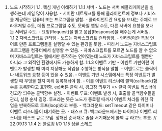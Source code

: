 1. 노드 시작하기
    1.1. 핵심 개념 이해하기
        1.1.1 서버
        - 노드는 서버 애플리케이션을 실행하는데 제일 많이 사용함.
        - 서버란 네트워크를 통해 클라이언트에 정보나 서비스를 제공하는 컴퓨터 또는 프로그램을 말함.
        - 클라이언트란 요청을 보내는 주체로 브라우저일 수도, 데톱 프로그램일 수도, 모바일 앱일 수도, 다른 서버에 요청을 보내는 서버일 수도.
        - 요청(Request)을 받고 응답(Response)을 해주는게 서버임.
        1.1.2 자바스크립트 런타임
        - 노드는 자바스크립트 런타임임.
        - 런타임이란 특정 언어로 만든 프로그램들을 실행할 수 있는 환경을 뜻함.
        - 따라서 노드는 자바스크립트 프로그램을 컴퓨터에서 실행할 수 있음.
        - 자바스크립트를 모르면 노드를 알 수 없으며 자바스크립트는 웹에서만 동작하는 언어였는데 노드가 자바스크립트를 웹뿐만 아니라 그 외적인 환경에서도 가능하게 함.
        1.1.3 이벤트 기반
        - 이벤트 기반이란 이벤트가 발생할 때 미리 지정해둔 작업을 수행하는 방식을 말함.
        - 이벤트로는 클릭이나 네트워크 요청 등이 있을 수 있음.
        - 이벤트 기반 시스템에서는 특정 이벤트가 발생할 때 무엇을 할지 미리 등록해놔야 함.
        - 이를 이벤트 리스너에 콜백(callback)함수를 등록한다고 표현함. ex)버튼 클릭 시, 경고창 띄우기 => 클릭 이벤트 리스너에 경고창 띄우는 콜백함수 설정.
        - 이벤트 루프: 이벤트 발생 시, 호출할 콜백함수들을 관리, 실행 순서 결정. 루프라는 뜻은 노드가 종료될 때까지 이벤트 처리를 위한 작업을 반복하므로 루프(loop)라고 부름.
        - 백그라운드: setTimeout 같은 타이머나 이벤트 리스너들이 대기하는 곳.
        - 태스크 큐: 백그라운드에서는 타이머나 이벤트 리스너를 태스크 큐로 보냄. 정해진 순서대로 줄을 서기때문에 콜백 큐 라고도 부름.
        // 22.09.13
        1.1.4 논 블로킹 I/O
        1.15 싱글 스레드
